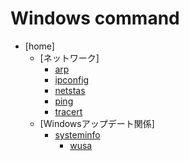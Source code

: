 # Windows command

* [home]
  * [ネットワーク]
    * [arp](https://github.com/msfminue/wcmd/wiki/arp)
    * [ipconfig](https://github.com/msfminue/wcmd/wiki/ipconfig)
    * [netstas](https://github.com/msfminue/wcmd/wiki/netstat)
    * [ping](https://github.com/msfminue/wcmd/wiki/ping)
    * [tracert](https://github.com/msfminue/wcmd/wiki/tracert)
  * [Windowsアップデート関係]
    * [systeminfo](https://github.com/msfminue/wcmd/wiki/systeminfo)
      * [wusa](https://github.com/msfminue/wcmd/wiki/wusa)
